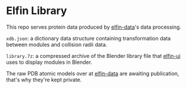 # Elfin Library

This repo serves protein data produced by [elfin-data](https://github.com/joy13975/elfin-data)'s data processing. 

```xdb.json```: a dictionary data structure containing transformation data between modules and collision radii data.

```library.7z```: a compressed archive of the Blender library file that [elfin-ui](https://github.com/joy13975/elfin-ui) uses to display modules in Blender.

The raw PDB atomic models over at [elfin-data](https://github.com/joy13975/elfin-data) are awaiting publication, that's why they're kept private.